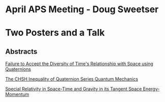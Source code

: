 # April APS Meeting - Doug Sweetser
# Two Posters and a Talk

## Abstracts

[Failure to Accept the Diversity of Time's Relationship with Space using Quaternions](Abstracts/diversity_of_times_relationship_with_space.pdf)

[The CHSH Inequality of Quaternion Series Quantum Mechanics](Abstracts/CHSH_inequality_with_quaternion_series_QM.pdf)

[Special Relativity in Space-Time and Gravity in its Tangent Space Energy-Momentum](Abstracts/gravity_in_energy-momentum.pdf)
